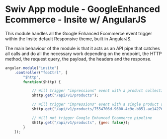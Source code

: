 # Swiv App module - GoogleEnhanced Ecommerce - Insite w/ AngularJS

This module handles all the Google Enhanced Ecommerce event trigger within the Insite default Responsive theme, built in AngularJS.

The main behaviour of the module is that it acts as an API pipe that catches all calls and do all the necessary work depending on the endpoint, the HTTP method, the request query, the payload, the headers and the response.

```javascript
angular.module("insite")
    .controller("fooCtrl", [
        "$http",
        function($http) {

            // Will trigger "impressions" event with a product collection as default data
            $http.get("/api/v1/products");

            // Will trigger "impressions" event with a single product as default data
            $http.get("/api/v1/products/7554706d-9600-4c9e-b851-ae14276fd600");

            // Will not trigger Google Enhanced Ecommerce pipeline
            $http.get("/api/v1/products", {gee: false});
        }
    ]);
```